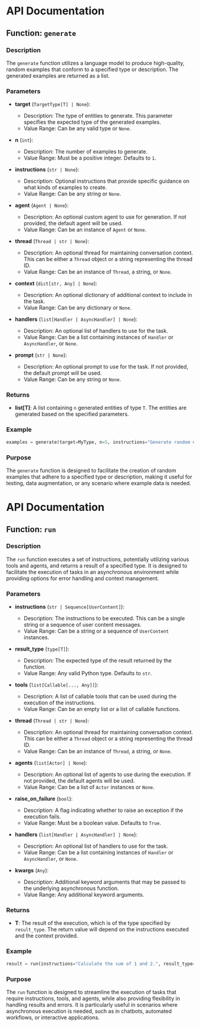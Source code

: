 # API Documentation

## Function: `generate`

### Description
The `generate` function utilizes a language model to produce high-quality, random examples that conform to a specified type or description. The generated examples are returned as a list.

### Parameters

- **target** (`TargetType[T] | None`): 
  - Description: The type of entities to generate. This parameter specifies the expected type of the generated examples.
  - Value Range: Can be any valid type or `None`.

- **n** (`int`): 
  - Description: The number of examples to generate.
  - Value Range: Must be a positive integer. Defaults to `1`.

- **instructions** (`str | None`): 
  - Description: Optional instructions that provide specific guidance on what kinds of examples to create.
  - Value Range: Can be any string or `None`.

- **agent** (`Agent | None`): 
  - Description: An optional custom agent to use for generation. If not provided, the default agent will be used.
  - Value Range: Can be an instance of `Agent` or `None`.

- **thread** (`Thread | str | None`): 
  - Description: An optional thread for maintaining conversation context. This can be either a `Thread` object or a string representing the thread ID.
  - Value Range: Can be an instance of `Thread`, a string, or `None`.

- **context** (`dict[str, Any] | None`): 
  - Description: An optional dictionary of additional context to include in the task.
  - Value Range: Can be any dictionary or `None`.

- **handlers** (`list[Handler | AsyncHandler] | None`): 
  - Description: An optional list of handlers to use for the task.
  - Value Range: Can be a list containing instances of `Handler` or `AsyncHandler`, or `None`.

- **prompt** (`str | None`): 
  - Description: An optional prompt to use for the task. If not provided, the default prompt will be used.
  - Value Range: Can be any string or `None`.

### Returns
- **list[T]**: A list containing `n` generated entities of type `T`. The entities are generated based on the specified parameters.

### Example
```python
examples = generate(target=MyType, n=5, instructions="Generate random examples of MyType.")
```

### Purpose
The `generate` function is designed to facilitate the creation of random examples that adhere to a specified type or description, making it useful for testing, data augmentation, or any scenario where example data is needed.

# API Documentation

## Function: `run`

### Description
The `run` function executes a set of instructions, potentially utilizing various tools and agents, and returns a result of a specified type. It is designed to facilitate the execution of tasks in an asynchronous environment while providing options for error handling and context management.

### Parameters

- **instructions** (`str | Sequence[UserContent]`): 
  - Description: The instructions to be executed. This can be a single string or a sequence of user content messages.
  - Value Range: Can be a string or a sequence of `UserContent` instances.

- **result_type** (`type[T]`): 
  - Description: The expected type of the result returned by the function.
  - Value Range: Any valid Python type. Defaults to `str`.

- **tools** (`list[Callable[..., Any]]`): 
  - Description: A list of callable tools that can be used during the execution of the instructions.
  - Value Range: Can be an empty list or a list of callable functions.

- **thread** (`Thread | str | None`): 
  - Description: An optional thread for maintaining conversation context. This can be either a `Thread` object or a string representing the thread ID.
  - Value Range: Can be an instance of `Thread`, a string, or `None`.

- **agents** (`list[Actor] | None`): 
  - Description: An optional list of agents to use during the execution. If not provided, the default agents will be used.
  - Value Range: Can be a list of `Actor` instances or `None`.

- **raise_on_failure** (`bool`): 
  - Description: A flag indicating whether to raise an exception if the execution fails.
  - Value Range: Must be a boolean value. Defaults to `True`.

- **handlers** (`list[Handler | AsyncHandler] | None`): 
  - Description: An optional list of handlers to use for the task.
  - Value Range: Can be a list containing instances of `Handler` or `AsyncHandler`, or `None`.

- **kwargs** (`Any`): 
  - Description: Additional keyword arguments that may be passed to the underlying asynchronous function.
  - Value Range: Any additional keyword arguments.

### Returns
- **T**: The result of the execution, which is of the type specified by `result_type`. The return value will depend on the instructions executed and the context provided.

### Example
```python
result = run(instructions="Calculate the sum of 1 and 2.", result_type=int)
```

### Purpose
The `run` function is designed to streamline the execution of tasks that require instructions, tools, and agents, while also providing flexibility in handling results and errors. It is particularly useful in scenarios where asynchronous execution is needed, such as in chatbots, automated workflows, or interactive applications.

